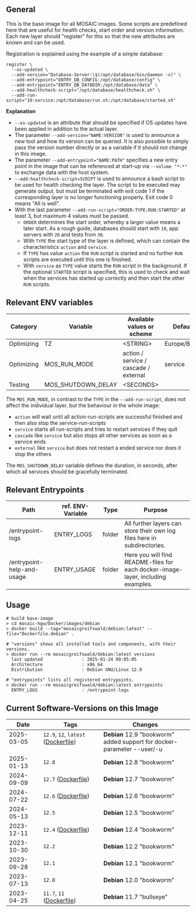 ## General
This is the base image for all MOSAIC images.
Some scripts are predefined here that are useful for health checks, start order and version information.
Each new layer should "register" for this so that the new attributes are known and can be used.

Registration is explained using the example of a simple database:
```shell
register \
  --os-updated \
  --add-version="Database-Server:\$(/opt/database/bin/daemon -v)" \
  --add-entrypoint="ENTRY_DB_CONFIG:/opt/database/config" \
  --add-entrypoint="ENTRY_DB_DATADIR:/opt/database/data" \
  --add-healthcheck-script="/opt/database/healthcheck.sh" \
  --add-run-script="10:service:/opt/database/run.sh:/opt/database/started.sh"
```
**Explanation**<br>
- `--os-updated` is an attribute that should be specified if OS updates have been applied in addition to the actual layer.
- The parameter `--add-version="NAME:VERSION"` is used to announce a new tool and how its version can be queried. It is also possible to simply pass the version number directly or as a variable if it should not change in this image.
- The parameter `--add-entrypoint="NAME:PATH"` specifies a new entry point in the image that can be referenced at start-up via `--volume "*:*"` to exchange data with the host system.
- `--add-healthcheck-script=SCRIPT` is used to announce a bash script to be used for health checking the layer. The script to be executed may generate output, but must be terminated with exit code 1 if the corresponding layer is no longer functioning properly. Exit code 0 means "All is well".
- With the last parameter `--add-run-script="ORDER:TYPE:RUN:STARTED"` at least 3, but maximum 4 values must be passed.
  - `ORDER` determines the start order, whereby a larger value means a later start. As a rough guide, databases should start with `10`, app servers with `20` and tests from `30`.
  - With `TYPE` the start type of the layer is defined, which can contain the characteristics `action` and `service`.
  - If `TYPE` has value `action` the `RUN` script is started and no further `RUN` scripts are executed until this one is finished.
  - With `service` as `TYPE` value starts the `RUN` script in the background. If the optional `STARTED` script is specified, this is used to check and wait when the services has started up correctly and then start the other `RUN` scripts.


## Relevant ENV variables
| Category   | Variable           | Available values or scheme            | Default       |
|------------|--------------------|---------------------------------------|---------------|
| Optimizing | TZ                 | \<STRING\>                            | Europe/Berlin |
| Optimizing | MOS_RUN_MODE       | action / service / cascade / external | service       |
| Testing    | MOS_SHUTDOWN_DELAY | \<SECONDS\>                           |               |

The `MOS_RUN_MODE`, in contrast to the `TYPE` in the `--add-run-script`, does not affect the individual layer, but the behaviour in the whole image:
- `action` will wait until all action-run-scripts are successful finished and then also stop the service-run-scripts
- `service` starts all run-scripts and tries to restart services if they quit
- `cascade` like `service` but also stops all other services as soon as a service ends
- `external` like `service` but does not restart a ended service nor does it stop the others

The `MOS_SHUTDOWN_DELAY` variable defines the duration, in seconds, after which all services should be gracefully terminated.

## Relevant Entrypoints
| Path                       | ref. ENV-Variable | Type   | Purpose                                                                          |
|----------------------------|-------------------|--------|----------------------------------------------------------------------------------|
| /entrypoint-logs           | ENTRY_LOGS        | folder | All further layers can store their own log files here in subdirectories.         |
| /entrypoint-help-and-usage | ENTRY_USAGE       | folder | Here you will find README-files for each docker-image-layer, including examples. |

## Usage
```shell
# build base-image
> cd mosaic-hgw/Docker/images/debian
> docker build --tag="mosaicgreifswald/debian:latest" --file="Dockerfile.debian" .

# "versions" shows all installed tools and components, with their versions.
> docker run --rm mosaicgreifswald/debian:latest versions
  last updated               : 2025-01-24 09:05:05
  Architecture               : x86_64
  Distribution               : Debian GNU/Linux 12.9
  
# "entrypoints" lists all registered entrypoints.
> docker run --rm mosaicgreifswald/debian:latest entrypoints
  ENTRY_LOGS                 : /entrypoint-logs
```

## Current Software-Versions on this Image
| Date               | Tags                                                                                                                                                             | Changes                                                                    |
|--------------------|------------------------------------------------------------------------------------------------------------------------------------------------------------------|----------------------------------------------------------------------------|
| 2025-03-05<br><br> | `12.9`, `12`, `latest` ([Dockerfile](https://github.com/mosaic-hgw/Docker/blob/d5ee0894caa3033284d3caaf4d6373a8810cfb96/image/debian/Dockerfile.debian))<br><br> | **Debian** 12.9 "bookworm"<br>added support for docker-parameter --user/-u |
| 2025-01-13         | `12.8`                                                                                                                                                           | **Debian** 12.8 "bookworm"                                                 |
| 2024-09-09         | `12.7` ([Dockerfile](https://github.com/mosaic-hgw/Docker/blob/75e66a88eb961ca664eb754cb9c0c20ee9197c3d/image/debian/Dockerfile.debian))                         | **Debian** 12.7 "bookworm"                                                 |
| 2024-07-22         | `12.6` ([Dockerfile](https://github.com/mosaic-hgw/Docker/blob/d60333bba59fc8c1c6dbbcb3cad5b6180e3e5105/image/debian/Dockerfile.debian))                         | **Debian** 12.6 "bookworm"                                                 |
| 2024-05-13         | `12.5`                                                                                                                                                           | **Debian** 12.5 "bookworm"                                                 |
| 2023-12-11         | `12.4` ([Dockerfile](https://github.com/mosaic-hgw/Docker/blob/5981092ec91894fdcdc6961a79b3b45b2e141b1c/image/base/Dockerfile.base.deb))                         | **Debian** 12.4 "bookworm"                                                 |
| 2023-10-30         | `12.2`                                                                                                                                                           | **Debian** 12.2 "bookworm"                                                 |
| 2023-09-28         | `12.1`                                                                                                                                                           | **Debian** 12.1 "bookworm"                                                 |
| 2023-07-13         | `12.0`                                                                                                                                                           | **Debian** 12.0 "bookworm"                                                 |
| 2023-04-25         | `11.7`, `11` ([Dockerfile](https://github.com/mosaic-hgw/Docker/blob/2af37800a94baed6dff61d6533c499dfb42cd545/image/base/Dockerfile.base.deb))                   | **Debian** 11.7 "bullseye"                                                 |
